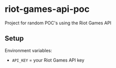 # riot-games-api-poc
Project for random POC's using the Riot Games API

## Setup
Environment variables:
* `API_KEY` = your Riot Games API key